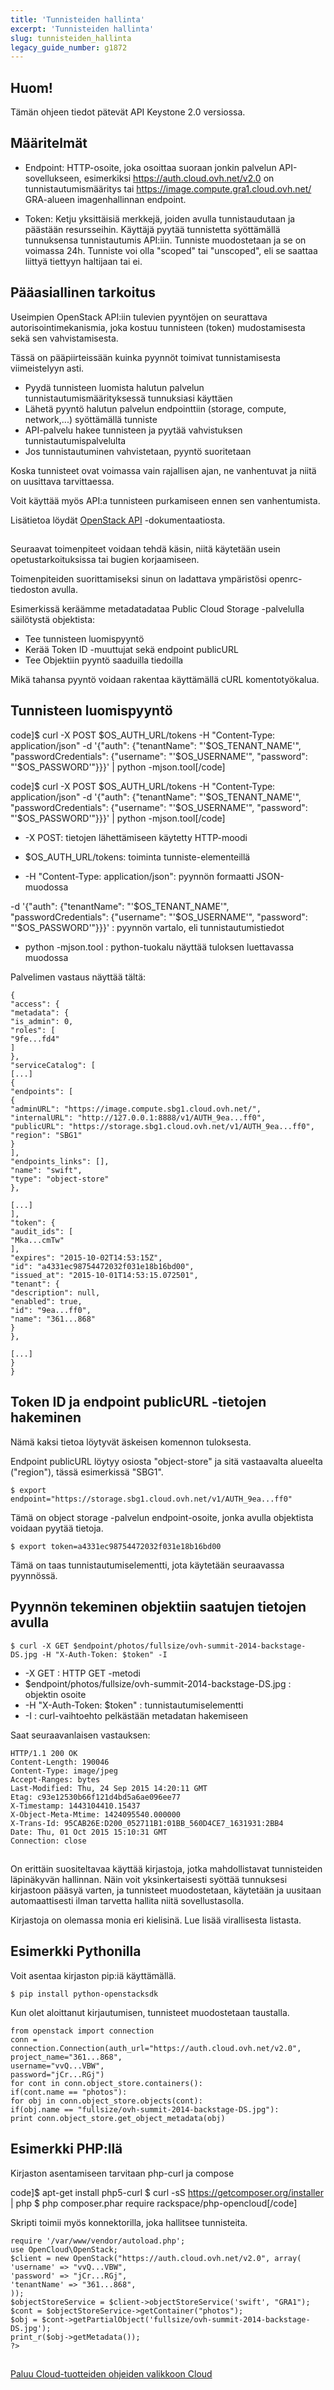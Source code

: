 ```yaml
---
title: 'Tunnisteiden hallinta'
excerpt: 'Tunnisteiden hallinta'
slug: tunnisteiden_hallinta
legacy_guide_number: g1872
---
```


## 

## Huom!
Tämän ohjeen tiedot pätevät API Keystone 2.0 versiossa.


## Määritelmät

- Endpoint: HTTP-osoite, joka osoittaa suoraan jonkin palvelun API-sovellukseen, esimerkiksi https://auth.cloud.ovh.net/v2.0 on tunnistautumismääritys tai https://image.compute.gra1.cloud.ovh.net/ GRA-alueen imagenhallinnan endpoint.

- Token: Ketju yksittäisiä merkkejä, joiden avulla tunnistaudutaan ja päästään resursseihin. Käyttäjä pyytää tunnistetta syöttämällä tunnuksensa tunnistautumis API:iin. Tunniste muodostetaan ja se on voimassa 24h. Tunniste voi olla "scoped" tai "unscoped", eli se saattaa liittyä tiettyyn haltijaan tai ei.




## Pääasiallinen tarkoitus
Useimpien OpenStack API:iin tulevien pyyntöjen on seurattava autorisointimekanismia, joka kostuu tunnisteen (token) mudostamisesta sekä sen vahvistamisesta.

Tässä on pääpiirteissään kuinka  pyynnöt toimivat tunnistamisesta viimeistelyyn asti.

- Pyydä tunnisteen luomista halutun palvelun tunnistautumismäärityksessä tunnuksiasi käyttäen
- Lähetä pyyntö halutun palvelun endpointtiin (storage, compute, network,...) syöttämällä tunniste
- API-palvelu hakee tunnisteen ja pyytää vahvistuksen tunnistautumispalvelulta
- Jos tunnistautuminen vahvistetaan, pyyntö suoritetaan


Koska tunnisteet ovat voimassa vain rajallisen ajan, ne vanhentuvat ja niitä on uusittava tarvittaessa. 

Voit käyttää myös API:a tunnisteen purkamiseen ennen sen vanhentumista.

Lisätietoa löydät [OpenStack API](http://developer.openstack.org/api-guide/quick-start/) -dokumentaatiosta.


## 
Seuraavat toimenpiteet voidaan tehdä käsin, niitä käytetään usein opetustarkoituksissa tai bugien korjaamiseen.

Toimenpiteiden suorittamiseksi sinun on ladattava ympäristösi openrc-tiedoston avulla.

Esimerkissä keräämme metadatadataa Public Cloud Storage -palvelulla säilötystä objektista: 


- Tee tunnisteen luomispyyntö
- Kerää Token ID -muuttujat  sekä endpoint publicURL
- Tee Objektiin pyyntö saaduilla tiedoilla 


Mikä tahansa pyyntö voidaan rakentaa käyttämällä cURL komentotyökalua.


## Tunnisteen luomispyyntö
code]$ curl -X POST $OS_AUTH_URL/tokens -H "Content-Type: application/json" -d '{"auth": {"tenantName": "'$OS_TENANT_NAME'", "passwordCredentials": {"username": "'$OS_USERNAME'", "password": "'$OS_PASSWORD'"}}}' | python -mjson.tool[/code]

code]$ curl -X POST $OS_AUTH_URL/tokens -H "Content-Type: application/json" -d '{"auth": {"tenantName": "'$OS_TENANT_NAME'", "passwordCredentials": {"username": "'$OS_USERNAME'", "password": "'$OS_PASSWORD'"}}}' | python -mjson.tool[/code]


- -X POST: tietojen lähettämiseen käytetty HTTP-moodi

- $OS_AUTH_URL/tokens: toiminta tunniste-elementeillä

- -H "Content-Type: application/json": pyynnön formaatti JSON-muodossa


 -d '{"auth": {"tenantName": "'$OS_TENANT_NAME'", "passwordCredentials": {"username": "'$OS_USERNAME'", "password": "'$OS_PASSWORD'"}}}' : pyynnön vartalo, eli tunnistautumistiedot


- python -mjson.tool : python-tuokalu näyttää tuloksen luettavassa muodossa


Palvelimen vastaus näyttää tältä: 


```
{
"access": {
"metadata": {
"is_admin": 0,
"roles": [
"9fe...fd4"
]
},
"serviceCatalog": [
[...]
{
"endpoints": [
{
"adminURL": "https://image.compute.sbg1.cloud.ovh.net/",
"internalURL": "http://127.0.0.1:8888/v1/AUTH_9ea...ff0",
"publicURL": "https://storage.sbg1.cloud.ovh.net/v1/AUTH_9ea...ff0",
"region": "SBG1"
}
],
"endpoints_links": [],
"name": "swift",
"type": "object-store"
},

[...]
],
"token": {
"audit_ids": [
"Mka...cmTw"
],
"expires": "2015-10-02T14:53:15Z",
"id": "a4331ec98754472032f031e18b16bd00",
"issued_at": "2015-10-01T14:53:15.072501",
"tenant": {
"description": null,
"enabled": true,
"id": "9ea...ff0",
"name": "361...868"
}
},

[...]
}
}
```




## Token ID ja endpoint publicURL -tietojen hakeminen
Nämä kaksi tietoa löytyvät äskeisen komennon tuloksesta.

Endpoint publicURL löytyy osiosta "object-store" ja sitä vastaavalta alueelta ("region"), tässä esimerkissä "SBG1".


```
$ export endpoint="https://storage.sbg1.cloud.ovh.net/v1/AUTH_9ea...ff0"
```


Tämä on object storage -palvelun endpoint-osoite, jonka avulla objektista voidaan pyytää tietoja. 



```
$ export token=a4331ec98754472032f031e18b16bd00
```


Tämä on taas tunnistautumiselementti, jota käytetään seuraavassa pyynnössä.


## Pyynnön tekeminen objektiin saatujen tietojen avulla

```
$ curl -X GET $endpoint/photos/fullsize/ovh-summit-2014-backstage-DS.jpg -H "X-Auth-Token: $token" -I
```



- -X GET : HTTP GET -metodi
- $endpoint/photos/fullsize/ovh-summit-2014-backstage-DS.jpg : objektin osoite
- -H "X-Auth-Token: $token" : tunnistautumiselementti 
- -I : curl-vaihtoehto pelkästään metadatan hakemiseen



Saat seuraavanlaisen vastauksen:


```
HTTP/1.1 200 OK
Content-Length: 190046
Content-Type: image/jpeg
Accept-Ranges: bytes
Last-Modified: Thu, 24 Sep 2015 14:20:11 GMT
Etag: c93e12530b66f121d4bd5a6ae096ee77
X-Timestamp: 1443104410.15437
X-Object-Meta-Mtime: 1424095540.000000
X-Trans-Id: 95CAB26E:D200_052711B1:01BB_560D4CE7_1631931:2BB4
Date: Thu, 01 Oct 2015 15:10:31 GMT
Connection: close
```




## 
On erittäin suositeltavaa käyttää kirjastoja, jotka mahdollistavat tunnisteiden läpinäkyvän hallinnan. Näin voit yksinkertaisesti syöttää tunnuksesi kirjastoon pääsyä varten, ja tunnisteet muodostetaan, käytetään ja uusitaan automaattisesti ilman tarvetta hallita niitä sovellustasolla.

Kirjastoja on olemassa monia eri kielisinä. Lue lisää virallisesta listasta.


## Esimerkki Pythonilla
Voit asentaa kirjaston pip:iä käyttämällä.

```
$ pip install python-openstacksdk
```


Kun olet aloittanut kirjautumisen, tunnisteet muodostetaan taustalla.

```
from openstack import connection
conn = connection.Connection(auth_url="https://auth.cloud.ovh.net/v2.0",
project_name="361...868",
username="vvQ...VBW",
password="jCr...RGj")
for cont in conn.object_store.containers():
if(cont.name == "photos"):
for obj in conn.object_store.objects(cont):
if(obj.name == "fullsize/ovh-summit-2014-backstage-DS.jpg"):
print conn.object_store.get_object_metadata(obj)
```




## Esimerkki PHP:llä
Kirjaston asentamiseen tarvitaan php-curl ja compose

code]$ apt-get install php5-curl
$ curl -sS https://getcomposer.org/installer | php
$ php composer.phar require rackspace/php-opencloud[/code]

Skripti toimii myös konnektorilla, joka hallitsee tunnisteita. 


```
require '/var/www/vendor/autoload.php';
use OpenCloud\OpenStack;
$client = new OpenStack("https://auth.cloud.ovh.net/v2.0", array(
'username' => "vvQ...VBW",
'password' => "jCr...RGj",
'tenantName' => "361...868",
));
$objectStoreService = $client->objectStoreService('swift', "GRA1");
$cont = $objectStoreService->getContainer("photos");
$obj = $cont->getPartialObject('fullsize/ovh-summit-2014-backstage-DS.jpg');
print_r($obj->getMetadata());
?>
```




## 
[Paluu Cloud-tuotteiden ohjeiden valikkoon Cloud]({legacy}1785)

